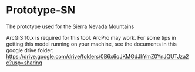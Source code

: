 # Prototype-SN
The prototype used for the Sierra Nevada Mountains

ArcGIS 10.x is required for this tool. ArcPro may work. For some tips in getting this model running on your machine, see the documents in this google drive folder: https://drive.google.com/drive/folders/0B6x6qJKMGdJhYmZ0YnJQUTJza2c?usp=sharing
